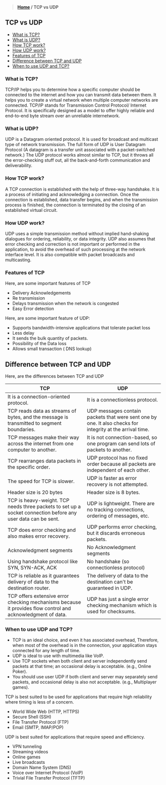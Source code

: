 > **[Home](https://github.com/RakeshKengale/RaKKeN)  /  TCP vs UDP**

## TCP vs UDP

- [What is TCP?](TCP_vs_UDP.md#what-is-tcp)
- [What is UDP?](TCP_vs_UDP.md#what-is-udp)
- [How TCP work?](TCP_vs_UDP.md#how-tcp-work)
- [How UDP work?](TCP_vs_UDP.md#how-udp-work)
- [Features of TCP](TCP_vs_UDP.md#features-of-tcp)
- [Difference between TCP and UDP](TCP_vs_UDP.md#difference-between-tcp-and-udp)
- [When to use UDP and TCP?](TCP_vs_UDP.md#when-to-use-udp-and-tcp)


### What is TCP?

TCP/IP helps you to determine how a specific computer should be connected to the internet and how you can transmit data between them. It helps you to create a virtual network when multiple computer networks are connected.
TCP/IP stands for Transmission Control Protocol/ Internet Protocol. It is specifically designed as a model to offer highly reliable and end-to-end byte stream over an unreliable internetwork.

### What is UDP?

UDP is a Datagram oriented protocol. It is used for broadcast and multicast type of network transmission. The full form of UDP is User Datagram Protocol (A datagram is a transfer unit associated with a packet-switched network.) The UDP protocol works almost similar to TCP, but it throws all the error-checking stuff out, all the back-and-forth communication and deliverability.

### How TCP work?

A TCP connection is established with the help of three-way handshake. It is a process of initiating and acknowledging a connection. Once the connection is established, data transfer begins, and when the transmission process is finished, the connection is terminated by the closing of an established virtual circuit.

### How UDP work?

UDP uses a simple transmission method without implied hand-shaking dialogues for ordering, reliability, or data integrity. UDP also assumes that error checking and correction is not important or performed in the application, to avoid the overhead of such processing at the network interface level. It is also compatible with packet broadcasts and multicasting.

### Features of TCP

Here, are some important features of TCP

- Delivery Acknowledgements
- Re transmission
- Delays transmission when the network is congested
- Easy Error detection

Here, are some important feature of UDP:

- Supports bandwidth-intensive applications that tolerate packet loss
- Less delay
- It sends the bulk quantity of packets.
- Possibility of the Data loss
- Allows small transaction ( DNS lookup)

## Difference between TCP and UDP

Here, are the differences between TCP and UDP

TCP | UDP
----- | -----
It is a connection-oriented protocol. | It is a connectionless protocol.
TCP reads data as streams of bytes, and the message is transmitted to segment boundaries. | UDP messages contain packets that were sent one by one. It also checks for integrity at the arrival time.
TCP messages make their way across the internet from one computer to another. | It is not connection-based, so one program can send lots of packets to another.
TCP rearranges data packets in the specific order. | UDP protocol has no fixed order because all packets are independent of each other.
The speed for TCP is slower. | UDP is faster as error recovery is not attempted.
Header size is 20 bytes | Header size is 8 bytes.
TCP is heavy-weight. TCP needs three packets to set up a socket connection before any user data can be sent. | UDP is lightweight. There are no tracking connections, ordering of messages, etc.
TCP does error checking and also makes error recovery. | UDP performs error checking, but it discards erroneous packets.
Acknowledgment segments | No Acknowledgment segments
Using handshake protocol like SYN, SYN-ACK, ACK | No handshake (so connectionless protocol)
TCP is reliable as it guarantees delivery of data to the destination router. | The delivery of data to the destination can't be guaranteed in UDP.
TCP offers extensive error checking mechanisms because it provides flow control and acknowledgment of data. | UDP has just a single error checking mechanism which is used for checksums.


### When to use UDP and TCP?

- TCP is an ideal choice, and even it has associated overhead, Therefore, when most of the overhead is in the connection, your application stays connected for any length of time.
- UDP is ideal to use with multimedia like VoIP.
- Use TCP sockets when both client and server independently send packets at that time; an occasional delay is acceptable. (e.g., Online Poker).
- You should use user UDP if both client and server may separately send packets, and occasional delay is also not acceptable. (e.g., Multiplayer games).

TCP is best suited to be used for applications that require high reliability where timing is less of a concern.

- World Wide Web (HTTP, HTTPS)
- Secure Shell (SSH)
- File Transfer Protocol (FTP)
- Email (SMTP, IMAP/POP)

UDP is best suited for applications that require speed and efficiency.

- VPN tunneling
- Streaming videos
- Online games
- Live broadcasts
- Domain Name System (DNS)
- Voice over Internet Protocol (VoIP)
- Trivial File Transfer Protocol (TFTP)
